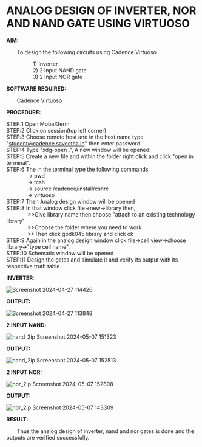 #  ANALOG DESIGN OF INVERTER, NOR AND NAND GATE USING VIRTUOSO

**AIM:**<br>

&emsp;&emsp;To design the following circuits using Cadence Virtuoso<br>

&emsp;&emsp;&emsp;&emsp;&emsp;1) Inverter<br>
&emsp;&emsp;&emsp;&emsp;&emsp;2) 2 Input NAND gate<br>
&emsp;&emsp;&emsp;&emsp;&emsp;3) 2 Input NOR gate<br>

**SOFTWARE REQUIRED:**<br>

&emsp;&emsp;Cadence Virtuoso<br>
  
**PROCEDURE:**<br>

STEP:1 Open MobaXterm<br>
STEP:2 Click on session(top left corner)<br>
STEP:3 Choose remote host and in the host name type "student@cadence.saveetha.in" then enter password.<br>
STEP:4 Type "xdg-open .", A new window will be opened.<br>
STEP:5 Create a new file and within the folder right click and click "open in terminal".<br>
STEP:6 The in the terminal type the following commands<br>
&emsp;&emsp;&emsp;&emsp;-> pwd<br>
&emsp;&emsp;&emsp;&emsp;-> tcsh<br>
&emsp;&emsp;&emsp;&emsp;-> source /cadence/install/cshrc<br>
&emsp;&emsp;&emsp;&emsp;-> virtuoso<br>
STEP:7 Then Analog design window will be opened<br>
STEP:8 In that window click file->new->library then,<br>
&emsp;&emsp;&emsp;&emsp;>>Give library name then choose "attach to an existing technology library"<br>
&emsp;&emsp;&emsp;&emsp;>>Choose the folder where you need to work<br>
&emsp;&emsp;&emsp;&emsp;>>Then click gpdk045 library and click ok<br>
STEP:9 Again in the analog design window click file->cell view->choose library->"type cell name".<br>
STEP:10 Schematic window will be opened<br>
STEP:11 Design the gates and simulate it and verify its output with its respective truth table<br>

**INVERTER:**

![Screenshot 2024-04-27 114426](https://github.com/TharunPR/VLSI-LAB-EXP-6/assets/117915125/2cc93bc3-6ac9-4963-b808-340a07633abc)

**OUTPUT:**

![Screenshot 2024-04-27 113848](https://github.com/TharunPR/VLSI-LAB-EXP-6/assets/117915125/2d2778e4-1e57-4b86-89ec-60fdc1c773da)

**2 INPUT NAND:**

![nand_2ip Screenshot 2024-05-07 151323](https://github.com/TharunPR/VLSI-LAB-EXP-6/assets/117915125/4214e3b5-bb14-4d93-8a81-f64039bd8279)

**OUTPUT:**

![nand_2ip Screenshot 2024-05-07 152513](https://github.com/TharunPR/VLSI-LAB-EXP-6/assets/117915125/0ccc1a38-8d99-4556-97f9-fdfe4c387f65)

**2 INPUT NOR:**

![nor_2ip Screenshot 2024-05-07 152808](https://github.com/TharunPR/VLSI-LAB-EXP-6/assets/117915125/765b5632-dc94-4581-b370-922518f454c6)

**OUTPUT:**

![nor_2ip Screenshot 2024-05-07 143309](https://github.com/TharunPR/VLSI-LAB-EXP-6/assets/117915125/bed65e81-a0aa-4058-93cd-d8cad426e384)

**RESULT:**<br>

&emsp;&emsp;Thus the analog design of inverter, nand and nor gates is done and the outputs are verified successfully.



